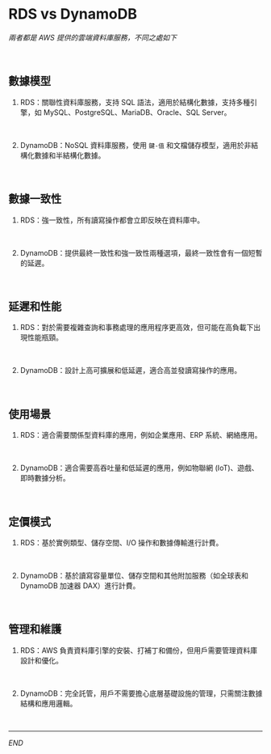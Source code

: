 # RDS vs DynamoDB 

_兩者都是 AWS 提供的雲端資料庫服務，不同之處如下_

<br>

## 數據模型

1. RDS：關聯性資料庫服務，支持 SQL 語法，適用於結構化數據，支持多種引擎，如 MySQL、PostgreSQL、MariaDB、Oracle、SQL Server。

<br>

2. DynamoDB：NoSQL 資料庫服務，使用 `鍵-值` 和文檔儲存模型，適用於非結構化數據和半結構化數據。

<br>

## 數據一致性

1. RDS：強一致性，所有讀寫操作都會立即反映在資料庫中。

<br>

2. DynamoDB：提供最終一致性和強一致性兩種選項，最終一致性會有一個短暫的延遲。

<br>

## 延遲和性能

1. RDS：對於需要複雜查詢和事務處理的應用程序更高效，但可能在高負載下出現性能瓶頸。

<br>

2. DynamoDB：設計上高可擴展和低延遲，適合高並發讀寫操作的應用。

<br>

## 使用場景

1. RDS：適合需要關係型資料庫的應用，例如企業應用、ERP 系統、網絡應用。

<br>

2. DynamoDB：適合需要高吞吐量和低延遲的應用，例如物聯網 (IoT)、遊戲、即時數據分析。

<br>

## 定價模式

1. RDS：基於實例類型、儲存空間、I/O 操作和數據傳輸進行計費。

<br>

2. DynamoDB：基於讀寫容量單位、儲存空間和其他附加服務（如全球表和 DynamoDB 加速器 DAX）進行計費。

<br>

## 管理和維護

1. RDS：AWS 負責資料庫引擎的安裝、打補丁和備份，但用戶需要管理資料庫設計和優化。

<br>

2. DynamoDB：完全託管，用戶不需要擔心底層基礎設施的管理，只需關注數據結構和應用邏輯。

<br>

___

_END_